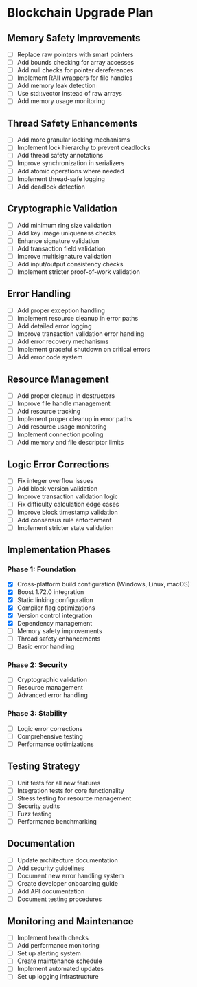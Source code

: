 # Blockchain Upgrade Plan

## Memory Safety Improvements
- [ ] Replace raw pointers with smart pointers
- [ ] Add bounds checking for array accesses
- [ ] Add null checks for pointer dereferences
- [ ] Implement RAII wrappers for file handles
- [ ] Add memory leak detection
- [ ] Use std::vector instead of raw arrays
- [ ] Add memory usage monitoring

## Thread Safety Enhancements
- [ ] Add more granular locking mechanisms
- [ ] Implement lock hierarchy to prevent deadlocks
- [ ] Add thread safety annotations
- [ ] Improve synchronization in serializers
- [ ] Add atomic operations where needed
- [ ] Implement thread-safe logging
- [ ] Add deadlock detection

## Cryptographic Validation
- [ ] Add minimum ring size validation
- [ ] Add key image uniqueness checks
- [ ] Enhance signature validation
- [ ] Add transaction field validation
- [ ] Improve multisignature validation
- [ ] Add input/output consistency checks
- [ ] Implement stricter proof-of-work validation

## Error Handling
- [ ] Add proper exception handling
- [ ] Implement resource cleanup in error paths
- [ ] Add detailed error logging
- [ ] Improve transaction validation error handling
- [ ] Add error recovery mechanisms
- [ ] Implement graceful shutdown on critical errors
- [ ] Add error code system

## Resource Management
- [ ] Add proper cleanup in destructors
- [ ] Improve file handle management
- [ ] Add resource tracking
- [ ] Implement proper cleanup in error paths
- [ ] Add resource usage monitoring
- [ ] Implement connection pooling
- [ ] Add memory and file descriptor limits

## Logic Error Corrections
- [ ] Fix integer overflow issues
- [ ] Add block version validation
- [ ] Improve transaction validation logic
- [ ] Fix difficulty calculation edge cases
- [ ] Improve block timestamp validation
- [ ] Add consensus rule enforcement
- [ ] Implement stricter state validation

## Implementation Phases

### Phase 1: Foundation
- [x] Cross-platform build configuration (Windows, Linux, macOS)
- [x] Boost 1.72.0 integration
- [x] Static linking configuration
- [x] Compiler flag optimizations
- [x] Version control integration
- [x] Dependency management
- [ ] Memory safety improvements
- [ ] Thread safety enhancements
- [ ] Basic error handling

### Phase 2: Security
- [ ] Cryptographic validation
- [ ] Resource management
- [ ] Advanced error handling

### Phase 3: Stability
- [ ] Logic error corrections
- [ ] Comprehensive testing
- [ ] Performance optimizations

## Testing Strategy
- [ ] Unit tests for all new features
- [ ] Integration tests for core functionality
- [ ] Stress testing for resource management
- [ ] Security audits
- [ ] Fuzz testing
- [ ] Performance benchmarking

## Documentation
- [ ] Update architecture documentation
- [ ] Add security guidelines
- [ ] Document new error handling system
- [ ] Create developer onboarding guide
- [ ] Add API documentation
- [ ] Document testing procedures

## Monitoring and Maintenance
- [ ] Implement health checks
- [ ] Add performance monitoring
- [ ] Set up alerting system
- [ ] Create maintenance schedule
- [ ] Implement automated updates
- [ ] Set up logging infrastructure
